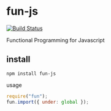 fun-js
======

[![Build Status](https://travis-ci.org/briansorahan/fun-js.png)](https://travis-ci.org/briansorahan/fun-js)

Functional Programming for Javascript

install
-------

```
npm install fun-js
```

usage

```javascript
require("fun");
fun.import({ under: global });
```